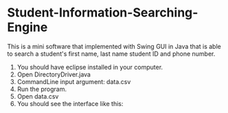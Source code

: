 # Student-Information-Searching-Engine
This is a mini software that implemented with Swing GUI in Java that is able to search a student's first name, last name student ID and phone number.
1. You should have eclipse installed in your computer.
2. Open DirectoryDriver.java
3. CommandLine input argument: data.csv
4. Run the program.
5. Open data.csv
6. You should see the interface like this:
